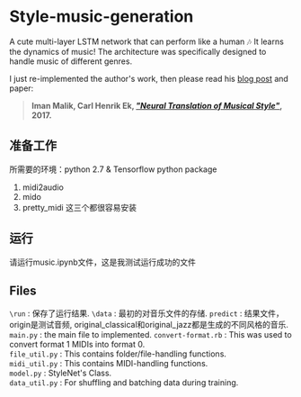# Style-music-generation

A cute multi-layer LSTM network that can perform like a human 🎶 It learns the dynamics of music! The architecture was specifically designed to handle music of different genres.

I just re-implemented the author's work, then please read his [blog post](http://imanmalik.com/cs/2017/06/05/neural-style.html) and paper:

> **Iman Malik, Carl Henrik Ek, [*"Neural Translation of Musical Style"*](https://arxiv.org/abs/1708.03535), 2017.**


## 准备工作

所需要的环境：python 2.7 & Tensorflow
python package
1. midi2audio
2. mido
3. pretty_midi
这三个都很容易安装

## 运行

请运行music.ipynb文件，这是我测试运行成功的文件

## Files
`\run` : 保存了运行结果.
`\data` : 最初的对音乐文件的存储.
`predict` : 结果文件，origin是测试音频, original_classical和original_jazz都是生成的不同风格的音乐.
`main.py` : the main file to implemented.
`convert-format.rb` : This was used to convert format 1 MIDIs into format 0.  
`file_util.py` : This contains folder/file-handling functions.  
`midi_util.py` : This contains MIDI-handling functions.  
`model.py` : StyleNet's Class.  
`data_util.py` : For shuffling and batching data during training.  

